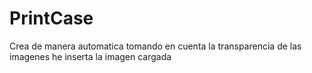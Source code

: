# PrintCase
Crea de manera automatica tomando en cuenta la transparencia de las imagenes he inserta la imagen cargada
